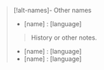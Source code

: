 > [!alt-names]- Other names
>  - [name] : [language]
> > History or other notes. 
>  - [name] : [language]
>  - [name] : [language]


